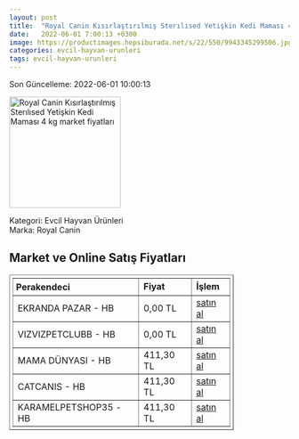 ```yaml
---
layout: post
title:  "Royal Canin Kısırlaştırılmış Sterılısed Yetişkin Kedi Maması 4 kg"
date:   2022-06-01 7:00:13 +0300
image: https://productimages.hepsiburada.net/s/22/550/9943345299506.jpg
categories: evcil-hayvan-urunleri
tags: evcil-hayvan-urunleri
---
```


Son Güncelleme: 2022-06-01 10:00:13

<img src="https://productimages.hepsiburada.net/s/22/550/9943345299506.jpg" width="200" alt="Royal Canin Kısırlaştırılmış Sterılısed Yetişkin Kedi Maması 4 kg market fiyatları" />

Kategori: Evcil Hayvan Ürünleri
<br />
Marka: Royal Canin

<h2>Market ve Online Satış Fiyatları</h2>

<table border="1" style="padding: 5px;width:80%;">
  <tr>
    <td style="padding: 5px;"><strong>Perakendeci</strong></td>
    <td><strong>Fiyat</strong></td>
    <td><strong>İşlem</strong></td>
  </tr>
  <tr>
              <td title="Hepsiburada/Ekranda Pazar Mağazası">EKRANDA PAZAR - HB</td>
              <td>0,00 TL</td>
              <td><a title="Hepsiburada/Ekranda Pazar Mağazası" target="_blank" href="https://www.hepsiburada.com/royal-canin-kisirlastirilmis-sterilised-yetiskin-kedi-mamasi-4-kg-p-HBCV0000113QTH?magaza=ekrandapazar">satın al</a></td>
            </tr><tr>
              <td title="Hepsiburada/vızvızpetclubb Mağazası">VIZVIZPETCLUBB - HB</td>
              <td>0,00 TL</td>
              <td><a title="Hepsiburada/vızvızpetclubb Mağazası" target="_blank" href="https://www.hepsiburada.com/royal-canin-kisirlastirilmis-sterilised-yetiskin-kedi-mamasi-4-kg-p-HBCV0000113QTH?magaza=v%C4%B1zv%C4%B1zpetclubb">satın al</a></td>
            </tr><tr>
              <td title="Hepsiburada/Mama Dünyası Mağazası">MAMA DÜNYASI - HB</td>
              <td>411,30 TL</td>
              <td><a title="Hepsiburada/Mama Dünyası Mağazası" target="_blank" href="https://www.hepsiburada.com/royal-canin-fhn-sterilised-37-kisirlastirilmis-kedi-mamasi-4-kg-p-PTANNA251100066?magaza=Mama%20D%C3%BCnyas%C4%B1">satın al</a></td>
            </tr><tr>
              <td title="Hepsiburada/catcanis Mağazası">CATCANIS - HB</td>
              <td>411,30 TL</td>
              <td><a title="Hepsiburada/catcanis Mağazası" target="_blank" href="https://www.hepsiburada.com/royal-canin-fhn-sterilised-37-kisirlastirilmis-kedi-mamasi-4-kg-p-ptanna251100066">satın al</a></td>
            </tr><tr>
              <td title="Hepsiburada/KARAMELPETSHOP35 Mağazası">KARAMELPETSHOP35 - HB</td>
              <td>411,30 TL</td>
              <td><a title="Hepsiburada/KARAMELPETSHOP35 Mağazası" target="_blank" href="https://www.hepsiburada.com/royal-canin-fhn-sterilised-37-kisirlastirilmis-kedi-mamasi-4-kg-p-PTANNA251100066?magaza=KARAMELPETSHOP35">satın al</a></td>
            </tr>
</table>
